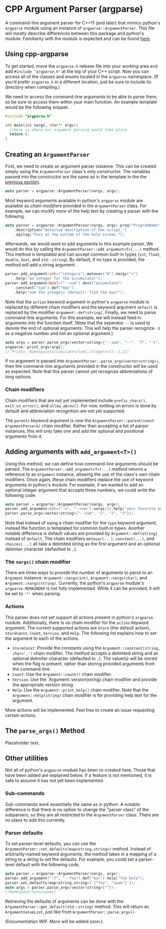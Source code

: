 # CPP Argument Parser (argparse)

A command-line argument parser for C++11 (and later) that mimics python's `argparse` module using an instance of `argparse::ArgumentParser`. This file
will mostly describe differences between this package and python's module. Familiarity with the module is expected and can be found
[here](https://docs.python.org/3/library/argparse.html).

## Using cpp-argparse

To get started, move the `argparse.h` release file into your working area and add `#include "argparse.h"` at the top of your C++ script. Now you 
can access all of the classes and enums located in the `argparse` namespace. (If you'd prefer `argparse.h` in a different location, just be sure 
to include its directory when compiling.)

We need to access the command-line arguments to be able to parse them, so be sure to access them within your main function. An example template 
would be the following snippet.
```C++
#include "argparse.h"

int main(int nargs, char** argv){
  //Here is where our argument parsing would take place.
  return 0;
}
```

## Creating an `ArgumentParser`

First, we need to create an argument parser instance. This can be created simply using the `ArgumentParser` class's only constructor. The variables 
passed into the constructor are the same as in the template in the the [previous section](#using-cpp-argparse).
```C++
auto parser = argparse::ArgumentParser(nargs, argv);
```
Most keyword arguments available in python's `argparse` module are available as _chain modifiers_ provided in the `ArgumentParser` class. For example,
we can modify more of the help text by creating a parser with the following.
```C++
auto parser = argparse::ArgumentParser(nargs, argv).prog("ProgramName")
	.description("Detailed description of the script.")
	.epilog("Text at the bottom of the help screen.");
```
Afterwards, we would want to add arguments to this example parser. We would do this by calling the `ArgumentParser::add_argument<T>(...)` method. This
method is templated and can accept common built-in types (`int`, `float`, `double`, `bool`, and `std::string`). By default, if no type is provided, the
method will add a string argument.
```C++
parser.add_argument<int>("integers").metavar("N").nargs("+")
	.help("an integer for the accumulator");
parser.add_argument<bool>("--sum").dest("accumulate")
	.constant("sum").def("max")
	.help("sum the integers (default: find the max)");
```
Note that the `action` keyword argument in python's `argparse` module is replaced by different chain modifiers and the keyword argument `default` is
replaced by the modifier `Argument::def(string)`.
Finally, we need to parse command-line arguments. For this example, we will instead feed in arguments into the function itself. (Note that the 
seperator `--` is used to denote the end of optional arguments. This will help the parser recognize `-1` as a negative number and not an 
optional argument.)
```C++
auto args = parser.parse_args(vector<string>{"--sum", "--", "7", "-1", "2"});
argparse::print_args(args);
// Prints: Namespace(accumulate=[sum],integers=[7,-1,2])
```
If no argument is passed into `ArgumentParser::parse_args(vector<string>)`, then the command-line arguments provided in the constructor will be used as expected.
Note that this parser cannot yet recognize abbreviations of long options.

### Chain modifiers

Chain modifiers that are not yet implemented include `prefix_chars()`, `exit_on_error()`, and `allow_abrev()`. For now, exitting on errors is done by
default and abbreviation recognition are not yet supported. 

The `parents` keyword argument is now the `ArgumentParser::parent(const ArgumentParser&)` chain modifier. Rather than accepting a list of 
parser instances, this will only take one and add the optional and positional arguments from it.

## Adding arguments with `add_argument<T>()`

Using this method, we can define how command-line arguments should be parsed. The `ArgumentParser::add_argument<T>(...)` method returns a reference to
an `Argument` instance, allowing the use of the class's own chain modifiers. Once again, these chain modifiers replace the use of keyword arguments in
python's module. For example, if we wanted to add an optional integer argument that accepts three numbers, we could write the following code.
```C++
auto parser = argparse::ArgumentParser(nargs, argv);
parser.add_argument<int>("-n", "--num").nargs(3).help("your favorite numbers");
parser.parse_args(vector<string>{"--num", "1", "2", "3"});
```
Note that instead of using a chain modifier for the `type` keyword argument, instead the function is templated for common built-in types. Another
notable difference is default values are provided by `Argument::def(string)` instead of `default`. The chain modifiers `metavar(...)`, `constant(...)`,
and `choices(...)` all take a delimited string as the first argument and an optional delimiter character (defaulted to `,`).

### The `nargs()` chain modifier

There are three ways to provide the number of arguments to parse to an `Argument` instance: `Argument::nargs(int)`, `Argument::nargs(char)`, and
`Argument::nargs(string)`. Currently, the python's `argparse` module's `argparse.REMAINDER` is not fully implemented. While it can be provided, it
will be set to `'*'` when parsing.

### Actions

This parser does not yet support all actions present in python's `argparse` module. Additionally, there is no chain modifier for the `action` keyword
argument. The current supported actions are `Store` (the default action), `StoreConst`, `Count`, `Version`, and `Help`. The following list explains
how to set the argument to each of the actions.

* `StoreConst`: Provide the constants using the `Argument::constant(string, char=',')` chain modifier. The method accepts a delimited
string and an optional delimiter character (defaulted to `,`). The value(s) will be stored when the flag is present, rather than storing provided
arguments from the command-line. 
* `Count`: Use the `Argument::count()` chain modifier.
* `Version`: Use the `Argument::version(string) chain modifier and provide the appropriate version string.
* `Help`: Use the `Argument::print_help()` chain modifier. Note that the `Argument::help(string)` chain modifier is for providing help text for the
  argument.

More actions will be implemented. Feel free to create an issue requesting certain actions.

## The `parse_args()` Method

Placeholder text.

## Other utilities

Not all of python's `argparse` module has been re-created here. Those that have been added are explained below. If a feature is not mentioned, it is
safe to assume it has not yet been implemented.

### Sub-commands

Sub-commands work essentially the same as in python. A notable difference is that there is no option to change the "parser class" of the subparsers,
so they are all restricted to the `ArgumentParser` class. There are no plans to add this currently.

### Parser defaults

To set parser-level defaults, you can use the `ArgumentParser::set_defaults(map<string,string>)` method. Instead of arbitrarily-named keyword
arguments, the method takes in a mapping of a string to a string to set the defaults. For example, you could set a parser-level default with the
following code.
```C++
auto parser = argparse::ArgumentParser(nargs, argv);
parser.add_argument("-f", "--foo").def("bar").help("foo help");
parser.set_defaults(map<string,string>{ {"foo", "spam"} });
auto args = parser.parse_args(vector<string>{""});
//Namespace(foo=[spam])
```
Retrieving the defaults of arguments can be done with the `ArgumentParser::get_default(std::string)` method. This will return an `ArgumentValueList`,
just like from `ArgumentParser::parse_args()`.

(Documentation WIP. More will be added soon.)
